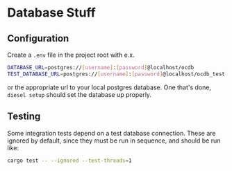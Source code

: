 # Database Stuff

## Configuration

Create a `.env` file in the project root with e.x.

```sh
DATABASE_URL=postgres://[username]:[password]@localhost/ocdb
TEST_DATABASE_URL=postgres://[username]:[password]@localhost/ocdb_test
```

or the appropriate url to your local postgres database. One that's done, `diesel setup` should set the database up properly.

## Testing

Some integration tests depend on a test database connection. These are ignored by default, since they must be run in sequence, and should be run like:

```sh
cargo test -- --ignored --test-threads=1
```
